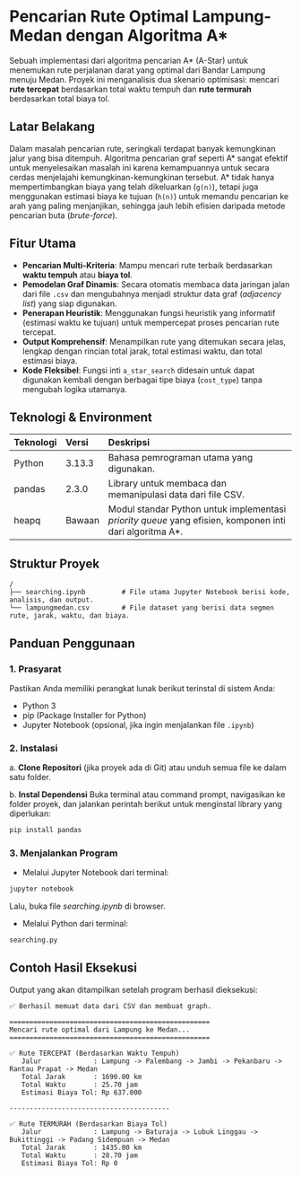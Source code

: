 # Pencarian Rute Optimal Lampung-Medan dengan Algoritma A*

Sebuah implementasi dari algoritma pencarian A* (A-Star) untuk menemukan rute perjalanan darat yang optimal dari Bandar Lampung menuju Medan. Proyek ini menganalisis dua skenario optimisasi: mencari **rute tercepat** berdasarkan total waktu tempuh dan **rute termurah** berdasarkan total biaya tol.

## Latar Belakang

Dalam masalah pencarian rute, seringkali terdapat banyak kemungkinan jalur yang bisa ditempuh. Algoritma pencarian graf seperti A* sangat efektif untuk menyelesaikan masalah ini karena kemampuannya untuk secara cerdas menjelajahi kemungkinan-kemungkinan tersebut. A* tidak hanya mempertimbangkan biaya yang telah dikeluarkan (`g(n)`), tetapi juga menggunakan estimasi biaya ke tujuan (`h(n)`) untuk memandu pencarian ke arah yang paling menjanjikan, sehingga jauh lebih efisien daripada metode pencarian buta (*brute-force*).

## Fitur Utama

-   **Pencarian Multi-Kriteria**: Mampu mencari rute terbaik berdasarkan **waktu tempuh** atau **biaya tol**.
-   **Pemodelan Graf Dinamis**: Secara otomatis membaca data jaringan jalan dari file `.csv` dan mengubahnya menjadi struktur data graf (*adjacency list*) yang siap digunakan.
-   **Penerapan Heuristik**: Menggunakan fungsi heuristik yang informatif (estimasi waktu ke tujuan) untuk mempercepat proses pencarian rute tercepat.
-   **Output Komprehensif**: Menampilkan rute yang ditemukan secara jelas, lengkap dengan rincian total jarak, total estimasi waktu, dan total estimasi biaya.
-   **Kode Fleksibel**: Fungsi inti `a_star_search` didesain untuk dapat digunakan kembali dengan berbagai tipe biaya (`cost_type`) tanpa mengubah logika utamanya.

## Teknologi & Environment

| Teknologi | Versi | Deskripsi |
| :--- | :--- | :--- |
| Python | 3.13.3 | Bahasa pemrograman utama yang digunakan. |
| pandas | 2.3.0 | Library untuk membaca dan memanipulasi data dari file CSV. |
| heapq | Bawaan | Modul standar Python untuk implementasi *priority queue* yang efisien, komponen inti dari algoritma A*. |

## Struktur Proyek
```
/
├── searching.ipynb         # File utama Jupyter Notebook berisi kode, analisis, dan output.
└── lampungmedan.csv        # File dataset yang berisi data segmen rute, jarak, waktu, dan biaya.
```

## Panduan Penggunaan

### 1. Prasyarat

Pastikan Anda memiliki perangkat lunak berikut terinstal di sistem Anda:
-   Python 3
-   pip (Package Installer for Python)
-   Jupyter Notebook (opsional, jika ingin menjalankan file `.ipynb`)

### 2. Instalasi

a. **Clone Repositori** (jika proyek ada di Git) atau unduh semua file ke dalam satu folder.
   
b. **Instal Dependensi**
   Buka terminal atau command prompt, navigasikan ke folder proyek, dan jalankan perintah berikut untuk menginstal library yang diperlukan:
   ```bash
   pip install pandas
```
### 3. Menjalankan Program

- Melalui Jupyter Notebook dari terminal:
```bash
jupyter notebook
```
Lalu, buka file _searching.ipynb_ di browser.
- Melalui Python dari terminal:
```bash
searching.py
```

## Contoh Hasil Eksekusi
Output yang akan ditampilkan setelah program berhasil dieksekusi:
```
✅ Berhasil memuat data dari CSV dan membuat graph.

==================================================
Mencari rute optimal dari Lampung ke Medan...
==================================================

✅ Rute TERCEPAT (Berdasarkan Waktu Tempuh)
   Jalur             : Lampung -> Palembang -> Jambi -> Pekanbaru -> Rantau Prapat -> Medan
   Total Jarak       : 1690.00 km
   Total Waktu       : 25.70 jam
   Estimasi Biaya Tol: Rp 637.000

----------------------------------------

✅ Rute TERMURAH (Berdasarkan Biaya Tol)
   Jalur             : Lampung -> Baturaja -> Lubuk Linggau -> Bukittinggi -> Padang Sidempuan -> Medan
   Total Jarak       : 1435.00 km
   Total Waktu       : 28.70 jam
   Estimasi Biaya Tol: Rp 0
```
